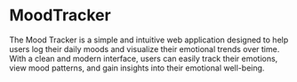 # MoodTracker
The Mood Tracker is a simple and intuitive web application designed to help users log their daily moods and visualize their emotional trends over time. With a clean and modern interface, users can easily track their emotions, view mood patterns, and gain insights into their emotional well-being.
